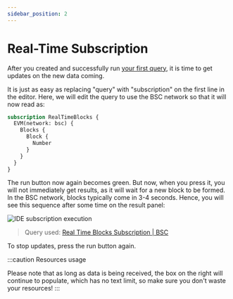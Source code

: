 ```yaml
---
sidebar_position: 2
---
```


# Real-Time Subscription

After you created and successfully run [your first query](/docs/start/first-query), it is time to
get updates on the new data coming.

It is just as easy as replacing "query" with "subscription" on the first line in the editor.
Here, we will edit the query to use the BSC network so that it will now read as:

```graphql
subscription RealTimeBlocks {
  EVM(network: bsc) {
    Blocks {
      Block {
        Number
      }
    }
  }
}
```

The run button now again becomes green. But now, when you press it, you will not 
immediately get results, as it will wait for a new block to be formed. In the BSC network, blocks typically come in 3-4 seconds. Hence, you will see this sequence after some time
on the result panel:

![IDE subscription execution](/img/ide/ide_subscription.gif)

> Query used: [Real Time Blocks Subscription | BSC](https://graphql.bitquery.io/ide/Real-Time-Blocks-Subscription--BSC)

To stop updates, press the run button again.


:::caution Resources usage

Please note that as long as data is being received, the box on the right will continue to populate, which has no text limit, so make sure you don't waste your resources!
:::
